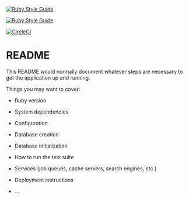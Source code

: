 [![Ruby Style Guide](https://img.shields.io/badge/code_style-rubocop-brightgreen.svg)](https://github.com/rubocop/rubocop)

[![Ruby Style Guide](https://img.shields.io/badge/code_style-community-brightgreen.svg)](https://rubystyle.guide)

[![CircleCI](https://dl.circleci.com/status-badge/img/gh/Christophe-Junier/BetterTradePotatoes/tree/main.svg?style=svg)](https://dl.circleci.com/status-badge/redirect/gh/Christophe-Junier/BetterTradePotatoes/tree/main)



# README

This README would normally document whatever steps are necessary to get the
application up and running.

Things you may want to cover:

* Ruby version

* System dependencies

* Configuration

* Database creation

* Database initialization

* How to run the test suite

* Services (job queues, cache servers, search engines, etc.)

* Deployment instructions

* ...
